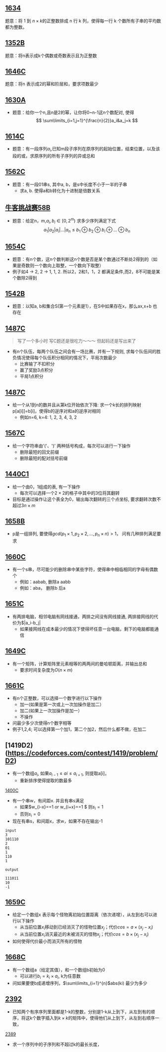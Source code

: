 [1634](https://codeforces.com/contest/1634/problem/C)
----
题意：将 1 到 $n\times k$的正整数排成 n 行 k 列，使得每一行 k 个数所有子串的平均数都为整数。

[1352B](https://codeforces.com/problemset/problem/1352/B)
----
题意：将n表示成k个偶数或奇数表示且为正整数

[1646C](https://codeforces.com/problemset/problem/1646/C)
----
题意：将n 表示成2的幂和阶层和，要求项数最少

[1630A](https://codeforces.com/contest/1630/problem/A)
----
- 题意：给你一个n,且n是2的幂，让你将0~n-1这n个数配对, 使得
$$
\sum\limits_{i=1,j=1}^{\frac{n}{2}}a_i&a_j=k
$$

[1614C](https://codeforces.com/problemset/problem/1614/C)
----
- 题意：有一段序列${a_i}$,已知m段子序列在原序列的起始位置，结束位置，以及该段的或，求原序列的所有子序列的异或总和

[1562C](https://codeforces.com/contest/1562/problem/C)
----
- 题意：有一段01串s, 其中a, b，是s中长度不小于一半的子串
    - 求a, b. 使得a和b转化为十进制是倍数关系

[牛客挑战赛58B](https://ac.nowcoder.com/acm/contest/11198/B)
----
- 题意：给定n，m,$a_i,b_i \in [0,2^m)$ 求多少序列满足下式
$$
a_1|a_2|a_i|...|a_n \leq b_1 \oplus b_2 \oplus b_i \oplus ... \oplus b_n
$$

[1654C](https://codeforces.com/contest/1654/problem/C)
----
- 题意：有n个数，这n个数判断这n个数是否是某个数通过不断处2得到的（如果是奇数则一个数向上取整，一个数向下取整）
- 例子如4 -> 2, 2 -> 1, 1, 2. 所以2，2和1，1，2 都满足条件,而2，8不可能是某个数除2得到

[1542B](https://codeforces.com/problemset/problem/1542/B)
----
- 题意：以知a, b和集合S(第一个元素是1），在S中如果存在x，那么ax,x+b 也存在

[1487C](https://codeforces.com/problemset/problem/1487/C)
----
> 写了一个多小时 写C题还是很吃力～～～ 但起码还是写出来了
- 有n个队伍，每两个队伍之间会有一场比赛，并有一下规则, 求每个队伍间的胜负情况使得每个队伍积分相同的情况下，平局次数最少
    - 比赛输了不扣积分
    - 赢了奖励3点积分
    - 平局1点积分

[1487C](https://codeforces.com/problemset/problem/1487/C)
----
- 给一个从1到n的数并且从第k位开始依次下降:  求一个k长的排列映射p[a[i]]=b[i]，使得b的逆序对和a的逆序对相同
     - 例如n=6, k=4: 1, 2, 3, 4, 3, 2 

[1567C](https://codeforces.com/problemset/problem/1657/C)
----
- 给一个字符串由'('、')' 两种括号构成，每次可以进行一下操作
    - 删除最短的回文前缀
    - 删除最短的配对括号前缀

[1440C1](https://codeforces.com/problemset/problem/1440/C1)
----
- 给一个由0，1组成的表, 有一下操作
    - 每次可以选择一个$2\times 2$的格子中其中的3位将其翻转
- 目标是通过操作让这个表全为0，输出每次翻转的三个点坐标, 要求翻转次数不超过$3n\times m$
 
[1658B](https://codeforces.com/contest/1658/problem/B)
----
- p是一组排列, 要使得$gcd(p_1\times 1,p_2\times 2,...,p_n\times n)>1$， 问有几种排列满足要求


[1660C](https://codeforces.com/contest/1660/problem/C)
----
- 有一个s串，尽可能少的删除串中某些字符，使得串中相临相同的字母有偶数个
    - 例如：aabab, 删除a aabb
    - 例如：aba， 删除b 后a

[1651C](https://codeforces.com/contest/1651/problem/C)
----
- 有两排电脑，相邻电脑有网线接通，两排之间没有网线接通, 两排接网线的代价为$|a_i-b_j|
    - 如果接网线在成本最少的情况下使得坏任意一台电脑，剩下的电脑都能通信

[1649C](https://codeforces.com/contest/1651/problem/C)
----
- 有一个矩阵，计算矩阵里元素相等的两两间的曼哈顿距离，并输出总和
    - 要求时间复杂度为$O(n\times m)$

[1661C](https://codeforces.com/contest/1661/problem/C)
----
- 有n个正整数，可以选择一个数字进行以下操作
    - 加一(如果是第一次或上一次加操作是加二）
    - 加二(如果上一次加操作是加一）
    - 不操作
- 问最少多少次使得n个数字相等
- 例子1,2,4; 可以选择第一个加1，第二个加2，然后什么都不做，在加二

[1419D2)(https://codeforces.com/contest/1419/problem/D2)
----
- 有一个数组$a_i$, 如果$a_{i-1}\le ai \le a_{i+1}$, 则提取a[i]，
    - 重新排序使得提取的数最多

[1400C](https://codeforces.com/problemset/problem/1400/C)
- 有一个串w，有间距x. 并且有串s满足
    - 如果$w_{i-x}==1 or w_{i+x}==1 $ 则$s_i=1$
    - 否则$s_i=0$
- 现在有串s，和间距x，求w，如果不存在输出-1

```
input 
3
101110
2
01
1
110
1

output

111011
10
-1
```

[1659C](https://codeforces.com/problemset/problem/1459/C)
----
- 给定一个数组x 表示每个怪物离初始位置距离（依次递增），从左到右可以进行以下操作
    - 从当前位置$x_i$移动到已经消灭了的怪物位置$x_j$；代价$cos=a\times (x_j -  x_i)$
    - 从当前位置$x_i$消灭最近的未被消灭的怪物$x_j$；代价$cos=b\times (x_j -  x_i)$
- 如何使得代价最小而消灭所有的怪物

[1668C](https://codeforces.com/problemset/problem/1668/C)
----
- 有一个数组a（给定其值），和一个数组b初始为0
    - 可以进行$b_i=k_i\times a_i$, k为任意数
- 问如果要使b成递增序列，$\sum\limits_{i=1}^{n}$abs(ki) 最少为多少

[2392](https://leetcode.cn/problems/build-a-matrix-with-conditions/)
---
- 已知两个有序序列里面都是1-k的整数，分别是1-k从上到下，从左到有的顺序，将这k个数字插入到$k\times k$的矩阵中，使得他们从上到下，从左到右顺序一致，

[2389](https://leetcode.cn/problems/longest-subsequence-with-limited-sum/)
- 求一个序列中的子序列和不超过k的最长长度，

